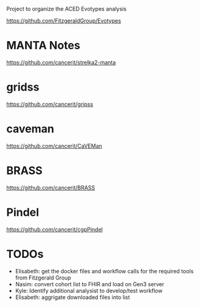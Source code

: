 
Project to organize the ACED Evotypes analysis

https://github.com/FitzgeraldGroup/Evotypes


# MANTA Notes
https://github.com/cancerit/strelka2-manta


# gridss
https://github.com/cancerit/gripss


# caveman
https://github.com/cancerit/CaVEMan


# BRASS
https://github.com/cancerit/BRASS


# Pindel
https://github.com/cancerit/cgpPindel



# TODOs
 - Elisabeth: get the docker files and workflow calls for the required tools from Fitzgerald Group
 - Nasim: convert cohort list to FHIR and load on Gen3 server
 - Kyle: Identify additional analysist to develop/test workflow
 - Elisabeth: aggrigate downloaded files into list